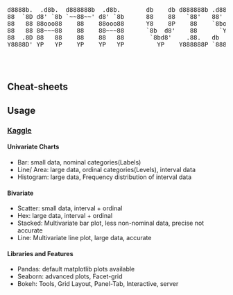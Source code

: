 <pre>

d8888b.  .d8b.  d888888b  .d8b.       db    db d888888b .d8888. db    db  .d8b.  db      d888888b d88888D  .d8b.  d888888b d888888b  .d88b.  d8b   db 
88  `8D d8' `8b `~~88~~' d8' `8b      88    88   `88'   88'  YP 88    88 d8' `8b 88        `88'   YP  d8' d8' `8b `~~88~~'   `88'   .8P  Y8. 888o  88 
88   88 88ooo88    88    88ooo88      Y8    8P    88    `8bo.   88    88 88ooo88 88         88       d8'  88ooo88    88       88    88    88 88V8o 88 
88   88 88~~~88    88    88~~~88      `8b  d8'    88      `Y8b. 88    88 88~~~88 88         88      d8'   88~~~88    88       88    88    88 88 V8o88 
88  .8D 88   88    88    88   88       `8bd8'    .88.   db   8D 88b  d88 88   88 88booo.   .88.    d8' db 88   88    88      .88.   `8b  d8' 88  V888 
Y8888D' YP   YP    YP    YP   YP         YP    Y888888P `8888Y' ~Y8888P' YP   YP Y88888P Y888888P d88888P YP   YP    YP    Y888888P  `Y88P'  VP   V8P 
                                                                                                                                                      
                                                                                                                                                      

</pre>

## Cheat-sheets

## Usage 

### [Kaggle](https://www.kaggle.com/learn/data-visualization)

#### Univariate Charts
- Bar: small data, nominal categories(Labels)
- Line/ Area: large data, ordinal categories(Levels), interval data
- Histogram: large data, Frequency distribution of interval data

#### Bivariate
- Scatter: small data, interval + ordinal
- Hex: large data, interval + ordinal
- Stacked: Multivariate bar plot, less non-nominal data, precise not accurate
- Line: Multivariate line plot, large data, accurate

#### Libraries and Features
- Pandas: default matplotlib plots available
- Seaborn: advanced plots, Facet-grid
- Bokeh: Tools, Grid Layout, Panel-Tab, Interactive, server